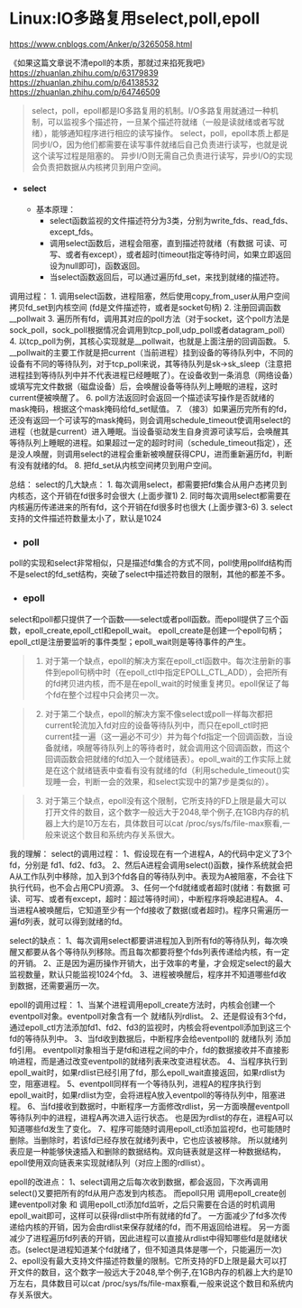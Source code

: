 # Linux:IO多路复用select,poll,epoll

https://www.cnblogs.com/Anker/p/3265058.html

《如果这篇文章说不清epoll的本质，那就过来掐死我吧》
https://zhuanlan.zhihu.com/p/63179839
https://zhuanlan.zhihu.com/p/64138532
https://zhuanlan.zhihu.com/p/64746509



> select，poll，epoll都是IO多路复用的机制。I/O多路复用就通过一种机制，可以监视多个描述符，一旦某个描述符就绪（一般是读就绪或者写就绪），能够通知程序进行相应的读写操作。
> select，poll，epoll本质上都是同步I/O，因为他们都需要在读写事件就绪后自己负责进行读写，也就是说这个读写过程是阻塞的。
> 异步I/O则无需自己负责进行读写，异步I/O的实现会负责把数据从内核拷贝到用户空间。

* #### select
    + 基本原理：
        + select函数监视的文件描述符分为3类，分别为write_fds、read_fds、except_fds。
        + 调用select函数后，进程会阻塞，直到描述符就绪（有数据 可读、可写、或者有except），或者超时(timeout指定等待时间，如果立即返回设为null即可)，函数返回。
        + 当select函数返回后，可以通过遍历fd_set，来找到就绪的描述符。

调用过程：
    1. 调用select函数，进程阻塞，然后使用copy_from_user从用户空间拷贝fd_set到内核空间 (fd是文件描述符，或者是socket句柄)
    2. 注册回调函数__pollwait
    3. 遍历所有fd，调用其对应的poll方法（对于socket，这个poll方法是sock_poll，sock_poll根据情况会调用到tcp_poll,udp_poll或者datagram_poll）
    4. 以tcp_poll为例，其核心实现就是__pollwait，也就是上面注册的回调函数。
    5. __pollwait的主要工作就是把current（当前进程）挂到设备的等待队列中，不同的设备有不同的等待队列，对于tcp_poll来说，其等待队列是sk->sk_sleep（注意把进程挂到等待队列中并不代表进程已经睡眠了）。在设备收到一条消息（网络设备）或填写完文件数据（磁盘设备）后，会唤醒设备等待队列上睡眠的进程，这时current便被唤醒了。
    6. poll方法返回时会返回一个描述读写操作是否就绪的mask掩码，根据这个mask掩码给fd_set赋值。
    7. （接3）如果遍历完所有的fd，还没有返回一个可读写的mask掩码，则会调用schedule_timeout使调用select的进程（也就是current）进入睡眠。当设备驱动发生自身资源可读写后，会唤醒其等待队列上睡眠的进程。如果超过一定的超时时间（schedule_timeout指定），还是没人唤醒，则调用select的进程会重新被唤醒获得CPU，进而重新遍历fd，判断有没有就绪的fd。
    8. 把fd_set从内核空间拷贝到用户空间。

总结：
select的几大缺点：
    1. 每次调用select，都需要把fd集合从用户态拷贝到内核态，这个开销在fd很多时会很大 (上面步骤1)
    2. 同时每次调用select都需要在内核遍历传递进来的所有fd，这个开销在fd很多时也很大 (上面步骤3-6)
    3. select支持的文件描述符数量太小了，默认是1024


* ### poll
poll的实现和select非常相似，只是描述fd集合的方式不同，poll使用pollfd结构而不是select的fd_set结构，突破了select中描述符数目的限制，其他的都差不多。

* ### epoll
select和poll都只提供了一个函数——select或者poll函数。而epoll提供了三个函数，epoll_create,epoll_ctl和epoll_wait。
epoll_create是创建一个epoll句柄；epoll_ctl是注册要监听的事件类型；epoll_wait则是等待事件的产生。

> 1. 对于第一个缺点，epoll的解决方案在epoll_ctl函数中。每次注册新的事件到epoll句柄中时（在epoll_ctl中指定EPOLL_CTL_ADD），会把所有的fd拷贝进内核，而不是在epoll_wait的时候重复拷贝。epoll保证了每个fd在整个过程中只会拷贝一次。

> 2. 对于第二个缺点，epoll的解决方案不像select或poll一样每次都把current轮流加入fd对应的设备等待队列中，而只在epoll_ctl时把current挂一遍（这一遍必不可少）并为每个fd指定一个回调函数，当设备就绪，唤醒等待队列上的等待者时，就会调用这个回调函数，而这个回调函数会把就绪的fd加入一个就绪链表）。epoll_wait的工作实际上就是在这个就绪链表中查看有没有就绪的fd（利用schedule_timeout()实现睡一会，判断一会的效果，和select实现中的第7步是类似的）。

> 3. 对于第三个缺点，epoll没有这个限制，它所支持的FD上限是最大可以打开文件的数目，这个数字一般远大于2048,举个例子,在1GB内存的机器上大约是10万左右，具体数目可以cat /proc/sys/fs/file-max察看,一般来说这个数目和系统内存关系很大。


我的理解：
select的调用过程：
1、假设现在有一个进程A，A的代码中定义了3个fd，分别是 fd1、fd2、fd3。
2、然后A进程会调用select()函数，操作系统就会把A从工作队列中移除，加入到3个fd各自的等待队列中。表现为A被阻塞，不会往下执行代码，也不会占用CPU资源。
3、任何一个fd就绪或者超时(就绪：有数据 可读、可写、或者有except，超时：超过等待时间），中断程序将唤起进程A。
4、当进程A被唤醒后，它知道至少有一个fd接收了数据(或者超时)。程序只需遍历一遍fd列表，就可以得到就绪的fd。

select的缺点：
1、每次调用select都要讲进程加入到所有fd的等待队列，每次唤醒又都要从各个等待队列移除。而且每次都要将整个fds列表传递给内核，有一定的开销。
2、正是因为遍历操作开销大，出于效率的考量，才会规定select的最大监视数量，默认只能监视1024个fd。
3、进程被唤醒后，程序并不知道哪些fd收到数据，还需要遍历一次。

epoll的调用过程：
1、当某个进程调用epoll_create方法时，内核会创建一个eventpoll对象。eventpoll对象含有一个 就绪队列rdlist。
2、还是假设有3个fd，通过epoll_ctl方法添加fd1、fd2、fd3的监视时，内核会将eventpoll添加到这三个fd的等待队列中。
3、当fd收到数据后，中断程序会给eventpoll的 就绪队列 添加fd引用。
eventpoll对象相当于是fd和进程之间的中介，fd的数据接收并不直接影响进程，而是通过改变eventpoll的就绪列表来改变进程状态。
4、当程序执行到epoll_wait时，如果rdlist已经引用了fd，那么epoll_wait直接返回，如果rdlist为空，阻塞进程。
5、eventpoll同样有一个等待队列，进程A的程序执行到epoll_wait时，如果rdlist为空，会将进程A放入eventpoll的等待队列中，阻塞进程。
6、当fd接收到数据时，中断程序一方面修改rdlist，另一方面唤醒eventpoll等待队列中的进程，进程A再次进入运行状态。
也是因为rdlist的存在，进程A可以知道哪些fd发生了变化。
7、程序可能随时调用epoll_ctl添加监视fd，也可能随时删除。当删除时，若该fd已经存放在就绪列表中，它也应该被移除。
所以就绪列表应是一种能够快速插入和删除的数据结构。双向链表就是这样一种数据结构，epoll使用双向链表来实现就绪队列（对应上图的rdllist）。


epoll的改进点：
1、select调用之后每次收到数据，都会返回，下次再调用select()又要把所有的fd从用户态发到内核态。
而epoll只用 调用epoll_create创建eventpoll对象 和 调用epoll_ctl添加fd监听，之后只需要在合适的时机调用epoll_wait即可，这样可以获得rdlist中所有就绪的fd了。
一方面减少了fd多次传递给内核的开销，因为会由rdlist来保存就绪的fd，而不用返回给进程。
另一方面减少了进程遍历fd列表的开销，因此进程可以直接从rdlist中得知哪些fd是就绪状态。(select是进程知道某个fd就绪了，但不知道具体是哪一个，只能遍历一次)
2、epoll没有最大支持文件描述符数量的限制。它所支持的FD上限是最大可以打开文件的数目，这个数字一般远大于2048,举个例子,在1GB内存的机器上大约是10万左右，具体数目可以cat /proc/sys/fs/file-max察看,一般来说这个数目和系统内存关系很大。